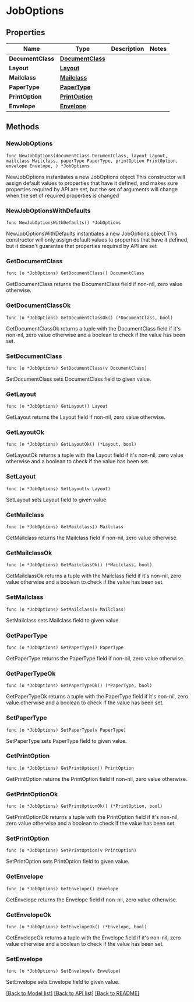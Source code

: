 # JobOptions

## Properties

Name | Type | Description | Notes
------------ | ------------- | ------------- | -------------
**DocumentClass** | [**DocumentClass**](DocumentClass.md) |  | 
**Layout** | [**Layout**](Layout.md) |  | 
**Mailclass** | [**Mailclass**](Mailclass.md) |  | 
**PaperType** | [**PaperType**](PaperType.md) |  | 
**PrintOption** | [**PrintOption**](PrintOption.md) |  | 
**Envelope** | [**Envelope**](Envelope.md) |  | 

## Methods

### NewJobOptions

`func NewJobOptions(documentClass DocumentClass, layout Layout, mailclass Mailclass, paperType PaperType, printOption PrintOption, envelope Envelope, ) *JobOptions`

NewJobOptions instantiates a new JobOptions object
This constructor will assign default values to properties that have it defined,
and makes sure properties required by API are set, but the set of arguments
will change when the set of required properties is changed

### NewJobOptionsWithDefaults

`func NewJobOptionsWithDefaults() *JobOptions`

NewJobOptionsWithDefaults instantiates a new JobOptions object
This constructor will only assign default values to properties that have it defined,
but it doesn't guarantee that properties required by API are set

### GetDocumentClass

`func (o *JobOptions) GetDocumentClass() DocumentClass`

GetDocumentClass returns the DocumentClass field if non-nil, zero value otherwise.

### GetDocumentClassOk

`func (o *JobOptions) GetDocumentClassOk() (*DocumentClass, bool)`

GetDocumentClassOk returns a tuple with the DocumentClass field if it's non-nil, zero value otherwise
and a boolean to check if the value has been set.

### SetDocumentClass

`func (o *JobOptions) SetDocumentClass(v DocumentClass)`

SetDocumentClass sets DocumentClass field to given value.


### GetLayout

`func (o *JobOptions) GetLayout() Layout`

GetLayout returns the Layout field if non-nil, zero value otherwise.

### GetLayoutOk

`func (o *JobOptions) GetLayoutOk() (*Layout, bool)`

GetLayoutOk returns a tuple with the Layout field if it's non-nil, zero value otherwise
and a boolean to check if the value has been set.

### SetLayout

`func (o *JobOptions) SetLayout(v Layout)`

SetLayout sets Layout field to given value.


### GetMailclass

`func (o *JobOptions) GetMailclass() Mailclass`

GetMailclass returns the Mailclass field if non-nil, zero value otherwise.

### GetMailclassOk

`func (o *JobOptions) GetMailclassOk() (*Mailclass, bool)`

GetMailclassOk returns a tuple with the Mailclass field if it's non-nil, zero value otherwise
and a boolean to check if the value has been set.

### SetMailclass

`func (o *JobOptions) SetMailclass(v Mailclass)`

SetMailclass sets Mailclass field to given value.


### GetPaperType

`func (o *JobOptions) GetPaperType() PaperType`

GetPaperType returns the PaperType field if non-nil, zero value otherwise.

### GetPaperTypeOk

`func (o *JobOptions) GetPaperTypeOk() (*PaperType, bool)`

GetPaperTypeOk returns a tuple with the PaperType field if it's non-nil, zero value otherwise
and a boolean to check if the value has been set.

### SetPaperType

`func (o *JobOptions) SetPaperType(v PaperType)`

SetPaperType sets PaperType field to given value.


### GetPrintOption

`func (o *JobOptions) GetPrintOption() PrintOption`

GetPrintOption returns the PrintOption field if non-nil, zero value otherwise.

### GetPrintOptionOk

`func (o *JobOptions) GetPrintOptionOk() (*PrintOption, bool)`

GetPrintOptionOk returns a tuple with the PrintOption field if it's non-nil, zero value otherwise
and a boolean to check if the value has been set.

### SetPrintOption

`func (o *JobOptions) SetPrintOption(v PrintOption)`

SetPrintOption sets PrintOption field to given value.


### GetEnvelope

`func (o *JobOptions) GetEnvelope() Envelope`

GetEnvelope returns the Envelope field if non-nil, zero value otherwise.

### GetEnvelopeOk

`func (o *JobOptions) GetEnvelopeOk() (*Envelope, bool)`

GetEnvelopeOk returns a tuple with the Envelope field if it's non-nil, zero value otherwise
and a boolean to check if the value has been set.

### SetEnvelope

`func (o *JobOptions) SetEnvelope(v Envelope)`

SetEnvelope sets Envelope field to given value.



[[Back to Model list]](../README.md#documentation-for-models) [[Back to API list]](../README.md#documentation-for-api-endpoints) [[Back to README]](../README.md)


